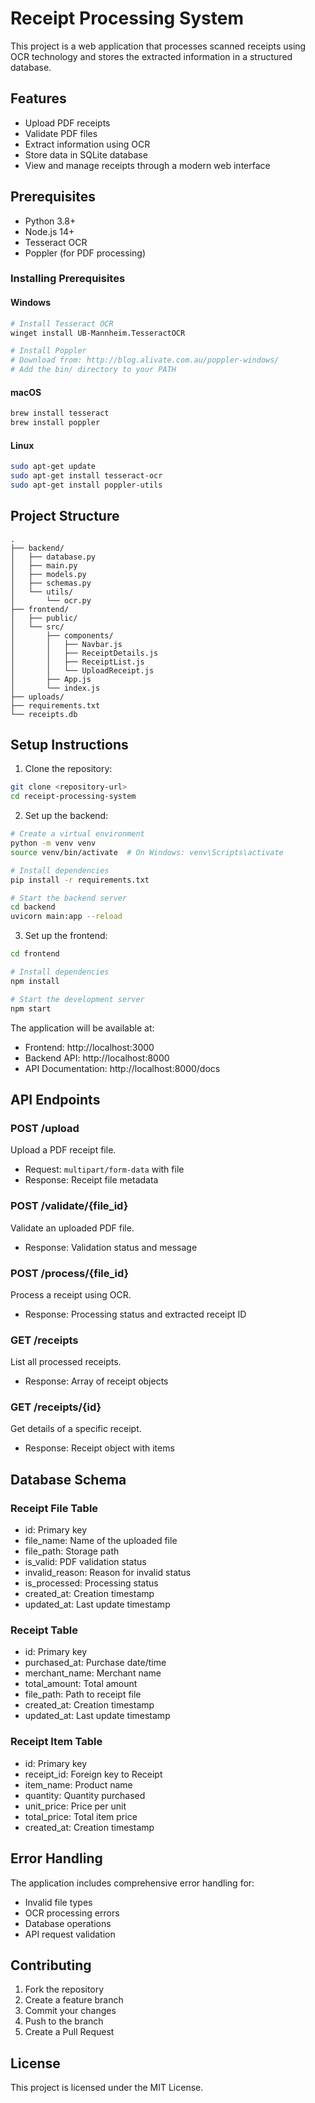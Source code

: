 # Receipt Processing System

This project is a web application that processes scanned receipts using OCR technology and stores the extracted information in a structured database.

## Features

- Upload PDF receipts
- Validate PDF files
- Extract information using OCR
- Store data in SQLite database
- View and manage receipts through a modern web interface

## Prerequisites

- Python 3.8+
- Node.js 14+
- Tesseract OCR
- Poppler (for PDF processing)

### Installing Prerequisites

#### Windows
```bash
# Install Tesseract OCR
winget install UB-Mannheim.TesseractOCR

# Install Poppler
# Download from: http://blog.alivate.com.au/poppler-windows/
# Add the bin/ directory to your PATH
```

#### macOS
```bash
brew install tesseract
brew install poppler
```

#### Linux
```bash
sudo apt-get update
sudo apt-get install tesseract-ocr
sudo apt-get install poppler-utils
```

## Project Structure

```
.
├── backend/
│   ├── database.py
│   ├── main.py
│   ├── models.py
│   ├── schemas.py
│   └── utils/
│       └── ocr.py
├── frontend/
│   ├── public/
│   └── src/
│       ├── components/
│       │   ├── Navbar.js
│       │   ├── ReceiptDetails.js
│       │   ├── ReceiptList.js
│       │   └── UploadReceipt.js
│       ├── App.js
│       └── index.js
├── uploads/
├── requirements.txt
└── receipts.db
```

## Setup Instructions

1. Clone the repository:
```bash
git clone <repository-url>
cd receipt-processing-system
```

2. Set up the backend:
```bash
# Create a virtual environment
python -m venv venv
source venv/bin/activate  # On Windows: venv\Scripts\activate

# Install dependencies
pip install -r requirements.txt

# Start the backend server
cd backend
uvicorn main:app --reload
```

3. Set up the frontend:
```bash
cd frontend

# Install dependencies
npm install

# Start the development server
npm start
```

The application will be available at:
- Frontend: http://localhost:3000
- Backend API: http://localhost:8000
- API Documentation: http://localhost:8000/docs

## API Endpoints

### POST /upload
Upload a PDF receipt file.
- Request: `multipart/form-data` with file
- Response: Receipt file metadata

### POST /validate/{file_id}
Validate an uploaded PDF file.
- Response: Validation status and message

### POST /process/{file_id}
Process a receipt using OCR.
- Response: Processing status and extracted receipt ID

### GET /receipts
List all processed receipts.
- Response: Array of receipt objects

### GET /receipts/{id}
Get details of a specific receipt.
- Response: Receipt object with items

## Database Schema

### Receipt File Table
- id: Primary key
- file_name: Name of the uploaded file
- file_path: Storage path
- is_valid: PDF validation status
- invalid_reason: Reason for invalid status
- is_processed: Processing status
- created_at: Creation timestamp
- updated_at: Last update timestamp

### Receipt Table
- id: Primary key
- purchased_at: Purchase date/time
- merchant_name: Merchant name
- total_amount: Total amount
- file_path: Path to receipt file
- created_at: Creation timestamp
- updated_at: Last update timestamp

### Receipt Item Table
- id: Primary key
- receipt_id: Foreign key to Receipt
- item_name: Product name
- quantity: Quantity purchased
- unit_price: Price per unit
- total_price: Total item price
- created_at: Creation timestamp

## Error Handling

The application includes comprehensive error handling for:
- Invalid file types
- OCR processing errors
- Database operations
- API request validation

## Contributing

1. Fork the repository
2. Create a feature branch
3. Commit your changes
4. Push to the branch
5. Create a Pull Request

## License

This project is licensed under the MIT License.
